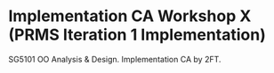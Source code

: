 # Implementation CA Workshop X (PRMS Iteration 1 Implementation)
SG5101 OO Analysis & Design. Implementation CA by 2FT.